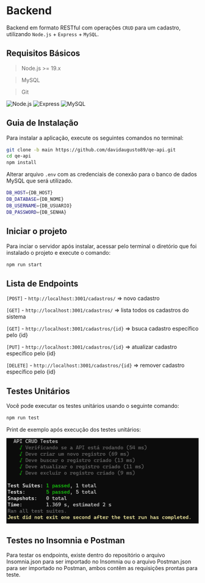 # Backend

Backend em formato RESTful com operações `CRUD` para um cadastro, utilizando `Node.js` + `Express` + `MySQL`.

## Requisitos Básicos

> Node.js >= 19.x

> MySQL

> Git

![Node.js](https://img.shields.io/badge/Node.js-339933?style=for-the-badge&logo=node.js&logoColor=white) ![Express](https://img.shields.io/badge/Express-000000?style=for-the-badge&logo=express&logoColor=white) ![MySQL](https://img.shields.io/badge/MySQL-00000F?style=for-the-badge&logo=mysql&logoColor=white)

## Guia de Instalação

Para instalar a aplicação, execute os seguintes comandos no terminal:

```sh
git clone -b main https://github.com/davidaugusto89/qe-api.git
cd qe-api
npm install
```

Alterar arquivo `.env` com as credenciais de conexão para o banco de dados MySQL que será utilizado.

```sh
DB_HOST={DB_HOST}
DB_DATABASE={DB_NOME}
DB_USERNAME={DB_USUARIO}
DB_PASSWORD={DB_SENHA}
```

## Iniciar o projeto

Para inciar o servidor após instalar, acessar pelo terminal o diretório que foi instalado o projeto e execute o comando:

```sh
npm run start
```

## Lista de Endpoints

`[POST]` - `http://localhost:3001/cadastros/` => novo cadastro

`[GET]` - `http://localhost:3001/cadastros/` => lista todos os cadastros do sistema

`[GET]` - `http://localhost:3001/cadastros/{id}` => bsuca cadastro específico pelo {id}

`[PUT]` - `http://localhost:3001/cadastros/{id}` => atualizar cadastro específico pelo {id}

`[DELETE]` - `http://localhost:3001/cadastros/{id}` => remover cadastro específico pelo {id}

## Testes Unitários

Você pode executar os testes unitários usando o seguinte comando:

```sh
npm run test
```

Print de exemplo após execução dos testes unitários:

![JEST](https://github.com/davidaugusto89/qe-api/blob/main/_test_/jest.png)

## Testes no Insomnia e Postman

Para testar os endpoints, existe dentro do repositório o arquivo Insomnia.json para ser importado no Insomnia ou o arquivo Postman.json para ser importado no Postman, ambos contêm as requisições prontas para teste.